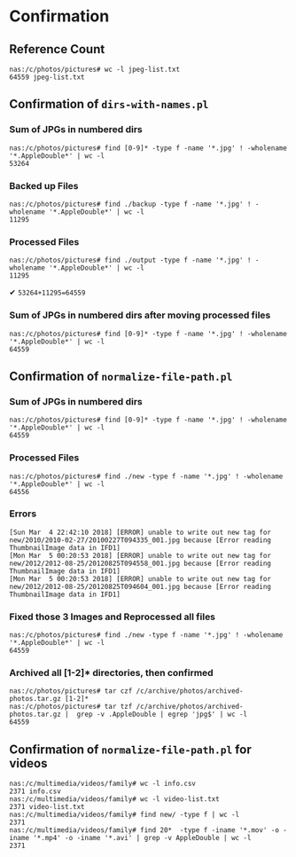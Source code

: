 # Confirmation

## Reference Count

    nas:/c/photos/pictures# wc -l jpeg-list.txt
    64559 jpeg-list.txt

## Confirmation of `dirs-with-names.pl`

### Sum of JPGs in numbered dirs

    nas:/c/photos/pictures# find [0-9]* -type f -name '*.jpg' ! -wholename '*.AppleDouble*' | wc -l
    53264

### Backed up Files

    nas:/c/photos/pictures# find ./backup -type f -name '*.jpg' ! -wholename '*.AppleDouble*' | wc -l
    11295

### Processed Files

    nas:/c/photos/pictures# find ./output -type f -name '*.jpg' ! -wholename '*.AppleDouble*' | wc -l
    11295

✔ `53264+11295=64559`

### Sum of JPGs in numbered dirs __after moving processed files__

    nas:/c/photos/pictures# find [0-9]* -type f -name '*.jpg' ! -wholename '*.AppleDouble*' | wc -l
    64559

## Confirmation of `normalize-file-path.pl`

### Sum of JPGs in numbered dirs

    nas:/c/photos/pictures# find [0-9]* -type f -name '*.jpg' ! -wholename '*.AppleDouble*' | wc -l
    64559

### Processed Files

    nas:/c/photos/pictures# find ./new -type f -name '*.jpg' ! -wholename '*.AppleDouble*' | wc -l
    64556

### Errors
    [Sun Mar  4 22:42:10 2018] [ERROR] unable to write out new tag for new/2010/2010-02-27/20100227T094335_001.jpg because [Error reading ThumbnailImage data in IFD1]
    [Mon Mar  5 00:20:53 2018] [ERROR] unable to write out new tag for new/2012/2012-08-25/20120825T094558_001.jpg because [Error reading ThumbnailImage data in IFD1]
    [Mon Mar  5 00:20:53 2018] [ERROR] unable to write out new tag for new/2012/2012-08-25/20120825T094604_001.jpg because [Error reading ThumbnailImage data in IFD1]

### Fixed those 3 Images and Reprocessed all files

    nas:/c/photos/pictures# find ./new -type f -name '*.jpg' ! -wholename '*.AppleDouble*' | wc -l
    64559

### Archived all [1-2]* directories, then confirmed

    nas:/c/photos/pictures# tar czf /c/archive/photos/archived-photos.tar.gz [1-2]*
    nas:/c/photos/pictures# tar tzf /c/archive/photos/archived-photos.tar.gz |  grep -v .AppleDouble | egrep 'jpg$' | wc -l
    64559

## Confirmation of `normalize-file-path.pl` for videos

    nas:/c/multimedia/videos/family# wc -l info.csv
    2371 info.csv
    nas:/c/multimedia/videos/family# wc -l video-list.txt
    2371 video-list.txt
    nas:/c/multimedia/videos/family# find new/ -type f | wc -l
    2371
    nas:/c/multimedia/videos/family# find 20*  -type f -iname '*.mov' -o -iname '*.mp4' -o -iname '*.avi' | grep -v AppleDouble | wc -l
    2371


